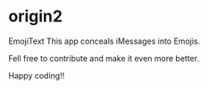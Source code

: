# origin2
EmojiText
This app conceals iMessages into Emojis.


Fell free to contribute and make it even more better.


Happy coding!!
